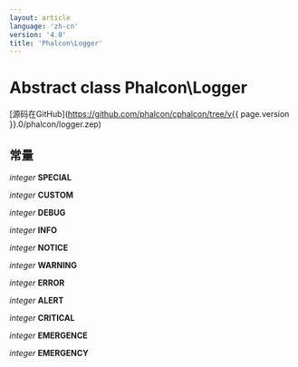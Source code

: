 ```yaml
---
layout: article
language: 'zh-cn'
version: '4.0'
title: 'Phalcon\Logger'
---
```

# Abstract class **Phalcon\Logger**

[源码在GitHub](https://github.com/phalcon/cphalcon/tree/v{{ page.version }}.0/phalcon/logger.zep)

## 常量

*integer* **SPECIAL**

*integer* **CUSTOM**

*integer* **DEBUG**

*integer* **INFO**

*integer* **NOTICE**

*integer* **WARNING**

*integer* **ERROR**

*integer* **ALERT**

*integer* **CRITICAL**

*integer* **EMERGENCE**

*integer* **EMERGENCY**